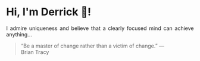 # Hi, I'm Derrick 👋!
<p align="justify">I admire uniqueness and believe that a clearly focused mind can achieve anything...</p> 
<!-- #quote-start -->
<blockquote>&ldquo;Be a master of change rather than a victim of change.&rdquo; &mdash; <footer>Brian Tracy</footer></blockquote>
<!-- #quote-end -->
